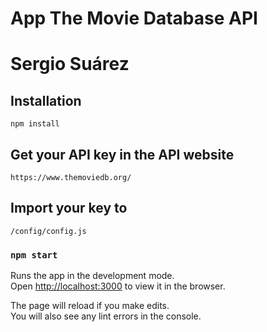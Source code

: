 # App The Movie Database API
# Sergio Suárez

## Installation

```npm install```

## Get your API key in the API website
```https://www.themoviedb.org/```


## Import your key to 
```
/config/config.js
```

### `npm start`

Runs the app in the development mode.<br>
Open [http://localhost:3000](http://localhost:3000) to view it in the browser.

The page will reload if you make edits.<br>
You will also see any lint errors in the console.



